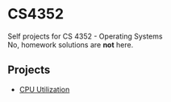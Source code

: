 # CS4352
Self projects for CS 4352 - Operating Systems  
No, homework solutions are **not** here.

## Projects
- [CPU Utilization](./cpu-util)
